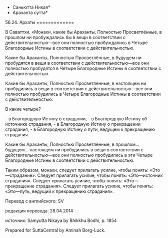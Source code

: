 * Саньютта Никая*
* Араханта сутта*

56\.24\. Архаты
\=\=\=\=\=\=\=\=\=\=\=\=\=

В Саваттхи\. «Монахи, какие бы Араханты, Полностью Просветлённые, в прошлом ни пробуждались бы в вещи в соответствии с действительностью—все они полностью пробуждались в Четыре Благородные Истины в соответствии с действительностью\.

Какие бы Араханты, Полностью Просветлённые, в будущем ни пробудятся в вещи в соответствии с действительностью—все они полностью пробудятся в Четыре Благородные Истины в соответствии с действительностью\.

Какие бы Араханты, Полностью Просветлённые, в настоящем ни пробудились в вещи в соответствии с действительностью—все они полностью пробудились в Четыре Благородные Истины в соответствии с действительностью\.

В какие четыре?

\- в Благородную Истину о страдании,
\- в Благородную Истину об источнике страдания,
\- в Благородную Истину о прекращении страдания,
\- в Благородную Истину о пути, ведущем к прекращению страдания\.

Какие бы Араханты, Полностью Просветлённые, в прошлом… будущем… настоящем ни пробудились в вещи в соответствии с действительностью—все они полностью пробудились в эти Четыре Благородные Истины в соответствии с действительностью\.

Таким образом, монахи, следует прилагать усилие, чтобы понять: «Это—страдание»\. Следует прилагать усилие, чтобы понять: «Это—источник страдания»\. Следует прилагать усилие, чтобы понять: «Это—прекращение страдания»\. Следует прилагать усилие, чтобы понять: «Это—путь, ведущий к прекращению страдания»\.

Перевод с английского: SV

редакция перевода: 28\.04\.2014

источник: Samyutta Nikaya by Bhikkhu Bodhi, p\. 1854

Prepared for SuttaCentral by Aminah Borg\-Luck\.